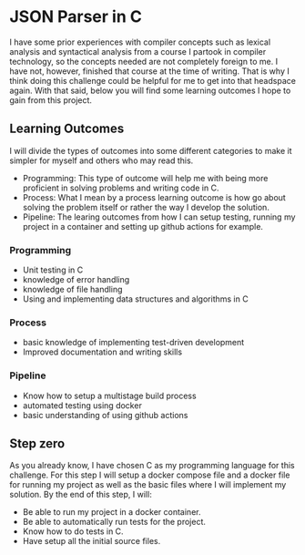 # JSON Parser in C
I have some prior experiences with compiler concepts such as lexical analysis and syntactical analysis from a course I partook in compiler technology, so the concepts needed are not completely foreign to me. I have not, however, finished that course at the time of writing. That is why I think doing this challenge could be helpful for me to get into that headspace again. With that said, below you will find some learning outcomes I hope to gain from this project.

## Learning Outcomes
I will divide the types of outcomes into some different categories to make it simpler for myself and others who may read this.
- Programming: This type of outcome will help me with being more proficient in solving problems and writing code in C.
- Process: What I mean by a process learning outcome is how go about solving the problem itself or rather the way I develop the solution.
- Pipeline: The learing outcomes from how I can setup testing, running my project in a container and setting up github actions for example.


### Programming
- Unit testing in C
- knowledge of error handling
-  knowledge of file handling
- Using and implementing data structures and algorithms in C
### Process
- basic knowledge of implementing test-driven development
- Improved documentation and writing skills
### Pipeline
- Know how to setup a multistage build process
- automated testing using docker
- basic understanding of using github actions

## Step zero
As you already know, I have chosen C as my programming language for this challenge. For this step I will setup a docker compose file and a docker file for running my project as well as the basic files where I will implement my solution. By the end of this step, I will:

- Be able to run my project in a docker container.
- Be able to automatically run tests for the project.
- Know how to do tests in C.
- Have setup all the initial source files.